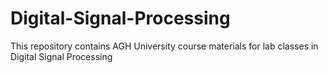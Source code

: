 # Digital-Signal-Processing
This repository contains AGH University course materials for lab classes in Digital Signal Processing